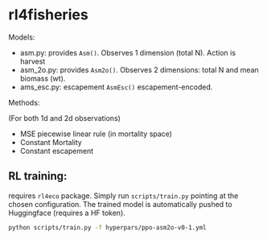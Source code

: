# rl4fisheries

Models:

- asm.py: provides `Asm()`.  Observes 1 dimension (total N).  Action is harvest
- asm_2o.py: provides `Asm2o()`. Observes 2 dimensions: total N and mean biomass (wt).
- ams_esc.py: escapement `AsmEsc()` escapement-encoded.

Methods: 

(For both 1d and 2d observations)
- MSE piecewise linear rule (in mortality space) 
- Constant Mortality
- Constant escapement


## RL training:

requires `rl4eco` package. Simply run `scripts/train.py` pointing at the chosen configuration. The trained model is automatically pushed to Huggingface (requires a HF token).

```bash
python scripts/train.py -f hyperpars/ppo-asm2o-v0-1.yml
```
